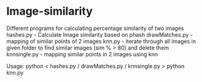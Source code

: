# Image-similarity
Different programs for calculating percentage similarity of two images
	hashes.py - Calculate Image similarity based on phash
	drawMatches.py - mapping of similar points of 2 images
	knn.py - iterate through all images in given folder to find similar images (sim % > 80) and delete them 
	knnsingle.py - mapping similar points in 2 images using knn

Usage:
	python < hashes.py / drawMatches.py / knnsingle.py > <img1> <img2>
	python knn.py <dir>
